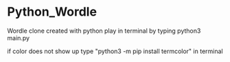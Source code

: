 # Python_Wordle

Wordle clone created with python
play in terminal by typing python3 main.py

if color does not show up type "python3 -m pip install termcolor" in terminal